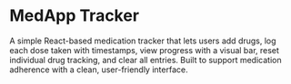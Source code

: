 # MedApp Tracker

A simple React-based medication tracker that lets users add drugs, log each dose taken with timestamps, view progress with a visual bar, reset individual drug tracking, and clear all entries. Built to support medication adherence with a clean, user-friendly interface.
